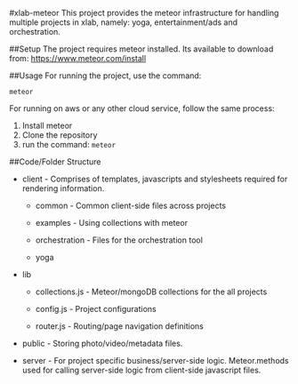 #xlab-meteor
This project provides the meteor infrastructure for handling multiple projects in xlab, namely: yoga, entertainment/ads and orchestration.

##Setup
The project requires meteor installed. Its available to download from:
https://www.meteor.com/install

##Usage
For running the project, use the command:
```
meteor
```

For running on aws or any other cloud service, follow the same process:

1. Install meteor
2. Clone the repository
3. run the command: `meteor`

##Code/Folder Structure

* client - Comprises of templates, javascripts and stylesheets required for rendering information. 

  * common - Common client-side files across projects

  * examples - Using collections with meteor

  * orchestration - Files for the orchestration tool

  * yoga

* lib

  * collections.js - Meteor/mongoDB collections for the all projects

  * config.js - Project configurations

  * router.js - Routing/page navigation definitions

* public - Storing photo/video/metadata files.

* server - For project specific business/server-side logic. Meteor.methods used for calling server-side logic from client-side javascript files.



